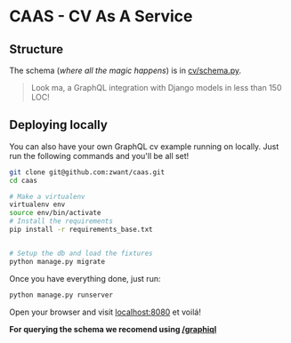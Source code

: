 # CAAS - CV As A Service


## Structure

The schema (*where all the magic happens*) is in [cv/schema.py](./cv/schema.py).
> Look ma, a GraphQL integration with Django models in less than 150 LOC!


## Deploying locally

You can also have your own GraphQL cv example running on locally.
Just run the following commands and you'll be all set!

```bash
git clone git@github.com:zwant/caas.git
cd caas

# Make a virtualenv
virtualenv env
source env/bin/activate
# Install the requirements
pip install -r requirements_base.txt


# Setup the db and load the fixtures
python manage.py migrate
```

Once you have everything done, just run:

```bash
python manage.py runserver
```

Open your browser and visit [localhost:8080](http://localhost:8080/) et voilá!

**For querying the schema we recomend using [/graphiql](http://localhost:8080/graphiql)**
